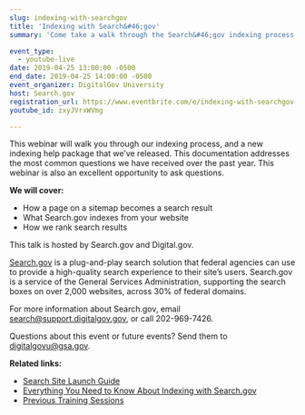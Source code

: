 ```yaml
---
slug: indexing-with-searchgov
title: 'Indexing with Search&#46;gov'
summary: 'Come take a walk through the Search&#46;gov indexing process from start to finish&#46;'

event_type: 
  - youtube-live
date: 2019-04-25 13:00:00 -0500
end_date: 2019-04-25 14:00:00 -0500
event_organizer: DigitalGov University
host: Search.gov
registration_url: https://www.eventbrite.com/e/indexing-with-searchgov-registration-60430277587
youtube_id: zxyJVrxWVmg

---
```


This webinar will walk you through our indexing process, and a new indexing help package that we’ve released. This documentation addresses the most common questions we have received over the past year. This webinar is also an excellent opportunity to ask questions. 

**We will cover:** 

- How a page on a sitemap becomes a search result 
- What Search.gov indexes from your website 
- How we rank search results 

This talk is hosted by Search.gov and Digital.gov. 

[Search.gov](https://search.gov/) is a plug-and-play search solution that federal agencies can use to provide a high-quality search experience to their site’s users. Search.gov is a service of the General Services Administration, supporting the search boxes on over 2,000 websites, across 30% of federal domains.

For more information about Search.gov, email [search@support.digitalgov.gov](mailto:search@support.digitalgov.gov), or call 202-969-7426. 

Questions about this event or future events? Send them to [digitalgovu@gsa.gov](mailto:digitalgovu@gsa.gov). 

**Related links:** 
 - [Search Site Launch Guide](https://search.gov/manual/site-launch-guide.html) 
 - [Everything You Need to Know About Indexing with Search.gov](https://search.gov/manual/indexing-with-searchgov.html) 
 - [Previous Training Sessions](https://search.gov/manual/training.html) 

